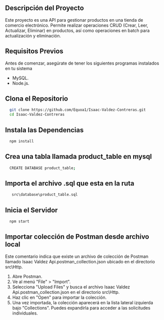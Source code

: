 ## Descripción del Proyecto
Este proyecto es una API para gestionar productos en una tienda de comercio electrónico. Permite realizar operaciones CRUD (Crear, Leer, Actualizar, Eliminar) en productos, así como operaciones en batch para actualización y eliminación.

## Requisitos Previos
Antes de comenzar, asegúrate de tener los siguientes programas instalados en tu sistema
- MySQL.
- Node.js.
## Clona el Repositorio
```bash
  git clone https://github.com/Equoa1/Isaac-Valdez-Contreras.git
  cd Isaac-Valdez-Contreras
```
## Instala las Dependencias
```bash
  npm install
```
## Crea una tabla llamada product_table en mysql
```bash
  CREATE DATABASE product_table;
```
## Importa el archivo .sql que esta en la ruta
```bash
   src\database\product_table.sql
```
## Inicia el Servidor
```bash
  npm start
```
## Importar colección de Postman desde archivo local
Este comentario indica que existe un archivo de colección de Postman llamado Isaac Valdez Api.postman_collection.json ubicado en el directorio src\Http. 
1. Abre Postman.
2. Ve al menú "File" > "Import".
3. Selecciona "Upload Files" y busca el archivo Isaac Valdez Api.postman_collection.json en el directorio src\Http.
4. Haz clic en "Open" para importar la colección.
5. Una vez importada, la colección aparecerá en la lista lateral izquierda bajo "Collections". Puedes expandirla para acceder a las solicitudes individuales.







